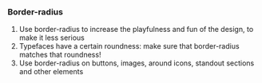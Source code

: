  ### Border-radius
01. Use border-radius to increase the playfulness and fun of the design, to make it less serious
02. Typefaces have a certain roundness: make sure that border-radius matches that roundness!
03. Use border-radius on buttons, images, around icons, standout sections and other elements